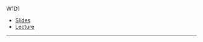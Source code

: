 W1D1
* [Slides](https://docs.google.com/presentation/d/13z1Z7nhuGp2YjmypROtZR4rVkHeR8428KBiYPKE7-Zs/edit#slide=id.g34ad704ccc_0_16)
* [Lecture](https://youtu.be/tB6xjhFqxGQ)
---
